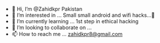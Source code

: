 - 👋 Hi, I’m @Zahidkpr Pakistan
- 👀 I’m interested in ... Small small android and wifi hacks...🤫
- 🌱 I’m currently learning ... 1st step in ethical hacking 
- 💞️ I’m looking to collaborate on ...
- 📫 How to reach me ... zahidkpr8@gmail.com

<!---
Zahidkpr/Zahidkpr is a ✨ special ✨ repository because its `README.md` (this file) appears on your GitHub profile.
You can click the Preview link to take a look at your changes.
--->
